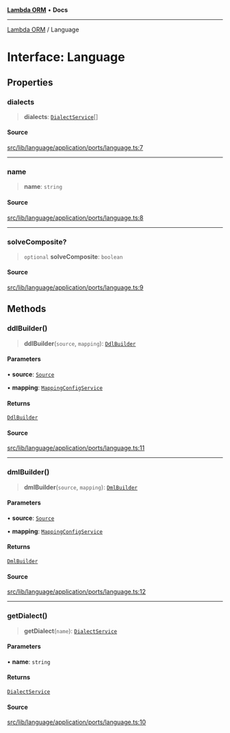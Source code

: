 [**Lambda ORM**](../README.md) • **Docs**

***

[Lambda ORM](../README.md) / Language

# Interface: Language

## Properties

### dialects

> **dialects**: [`DialectService`](../classes/DialectService.md)[]

#### Source

[src/lib/language/application/ports/language.ts:7](https://github.com/lambda-orm/lambdaorm/blob/500b65f534ab1bcb8cf5af2781a7f18794a4944e/src/lib/language/application/ports/language.ts#L7)

***

### name

> **name**: `string`

#### Source

[src/lib/language/application/ports/language.ts:8](https://github.com/lambda-orm/lambdaorm/blob/500b65f534ab1bcb8cf5af2781a7f18794a4944e/src/lib/language/application/ports/language.ts#L8)

***

### solveComposite?

> `optional` **solveComposite**: `boolean`

#### Source

[src/lib/language/application/ports/language.ts:9](https://github.com/lambda-orm/lambdaorm/blob/500b65f534ab1bcb8cf5af2781a7f18794a4944e/src/lib/language/application/ports/language.ts#L9)

## Methods

### ddlBuilder()

> **ddlBuilder**(`source`, `mapping`): [`DdlBuilder`](DdlBuilder.md)

#### Parameters

• **source**: [`Source`](Source.md)

• **mapping**: [`MappingConfigService`](../classes/MappingConfigService.md)

#### Returns

[`DdlBuilder`](DdlBuilder.md)

#### Source

[src/lib/language/application/ports/language.ts:11](https://github.com/lambda-orm/lambdaorm/blob/500b65f534ab1bcb8cf5af2781a7f18794a4944e/src/lib/language/application/ports/language.ts#L11)

***

### dmlBuilder()

> **dmlBuilder**(`source`, `mapping`): [`DmlBuilder`](DmlBuilder.md)

#### Parameters

• **source**: [`Source`](Source.md)

• **mapping**: [`MappingConfigService`](../classes/MappingConfigService.md)

#### Returns

[`DmlBuilder`](DmlBuilder.md)

#### Source

[src/lib/language/application/ports/language.ts:12](https://github.com/lambda-orm/lambdaorm/blob/500b65f534ab1bcb8cf5af2781a7f18794a4944e/src/lib/language/application/ports/language.ts#L12)

***

### getDialect()

> **getDialect**(`name`): [`DialectService`](../classes/DialectService.md)

#### Parameters

• **name**: `string`

#### Returns

[`DialectService`](../classes/DialectService.md)

#### Source

[src/lib/language/application/ports/language.ts:10](https://github.com/lambda-orm/lambdaorm/blob/500b65f534ab1bcb8cf5af2781a7f18794a4944e/src/lib/language/application/ports/language.ts#L10)
